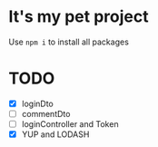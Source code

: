 ﻿# It's my pet project
Use ```npm i``` to install all packages

# TODO
- [x] loginDto
- [ ] commentDto
- [ ] loginController and Token
- [x] YUP and LODASH
